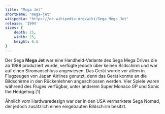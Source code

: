 ```yaml
---
title: "Mega Jet"
shortName: "mega-jet"
wikipedia: "https://de.wikipedia.org/wiki/Sega_Mega_Jet"
release: '1994'
sizes: {
    depth: 25,
    width: 25,
    height: 6.5
}
---
```

Der Sega **Mega Jet** war eine Handheld-Variante des Sega Mega Drives die ab 1988 produziert wurde, verfügte jedoch über keinen Bildschirm und war auf einen Stromanschluss angewiesen. Das Gerät wurde vor allem in Flugzeugen von Japan Airlines genutzt, denn das Gerät konnte an die Bildschirme in den Rückenlehnen angeschlossen werden. Vier Spiele waren während des Fluges verfügbar, unter anderem Super Monaco GP und Sonic the Hedgehog.[1]

Ähnlich vom Hardwaredesign war der in den USA vermarktete Sega Nomad, der jedoch zusätzlich einen eingebauten Bildschirm besitzt. 